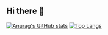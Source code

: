## Hi there 👋

[![Anurag's GitHub stats](https://github-readme-stats.vercel.app/api?username=Rafa314&hide=stars,issues&show_icons=true&theme=dracula&hide_progress=true&show=prs_merged,prs_merged_percentage)](https://github.com/anuraghazra/github-readme-stats)
[![Top Langs](https://github-readme-stats.vercel.app/api/top-langs/?username=Rafa314&theme=dracula&layout=compact)](https://github.com/anuraghazra/github-readme-stats)
<!--
**Rafa314/Rafa314** is a ✨ _special_ ✨ repository because its `README.md` (this file) appears on your GitHub profile.

Here are some ideas to get you started:

- 🔭 I’m currently working on ...
- 🌱 I’m currently learning ...
- 👯 I’m looking to collaborate on ...
- 🤔 I’m looking for help with ...
- 💬 Ask me about ...
- 📫 How to reach me: ...
- 😄 Pronouns: ...
- ⚡ Fun fact: ...
-->
